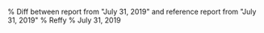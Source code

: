 % Diff between report from "July 31, 2019" and reference report from "July 31, 2019"
% Reffy
% July 31, 2019

